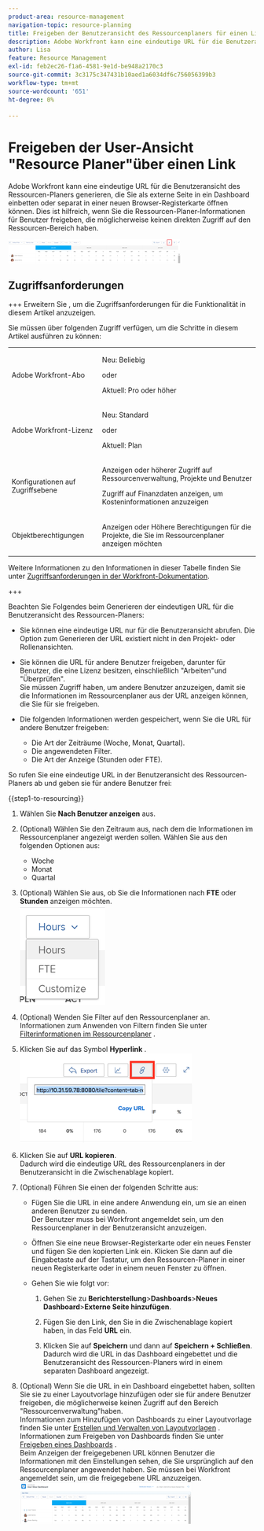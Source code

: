 ```yaml
---
product-area: resource-management
navigation-topic: resource-planning
title: Freigeben der Benutzeransicht des Ressourcenplaners für einen Link
description: Adobe Workfront kann eine eindeutige URL für die Benutzeransicht des Ressourcen-Planers generieren, die Sie als externe Seite in ein Dashboard einbetten oder separat in einer neuen Browser-Registerkarte öffnen können. Dies ist hilfreich, wenn Sie die Ressourcen-Planer-Informationen für Benutzer freigeben, die möglicherweise keinen direkten Zugriff auf den Ressourcen-Bereich haben.
author: Lisa
feature: Resource Management
exl-id: feb2ec26-f1a6-4581-9e1d-be948a2170c3
source-git-commit: 3c3175c347431b10aed1a6034df6c756056399b3
workflow-type: tm+mt
source-wordcount: '651'
ht-degree: 0%

---
```


# Freigeben der User-Ansicht &quot;Resource Planer&quot;über einen Link

Adobe Workfront kann eine eindeutige URL für die Benutzeransicht des Ressourcen-Planers generieren, die Sie als externe Seite in ein Dashboard einbetten oder separat in einer neuen Browser-Registerkarte öffnen können. Dies ist hilfreich, wenn Sie die Ressourcen-Planer-Informationen für Benutzer freigeben, die möglicherweise keinen direkten Zugriff auf den Ressourcen-Bereich haben.

![](assets/rp-user-view-with-link-highlight-350x49.png)

## Zugriffsanforderungen

+++ Erweitern Sie , um die Zugriffsanforderungen für die Funktionalität in diesem Artikel anzuzeigen.

Sie müssen über folgenden Zugriff verfügen, um die Schritte in diesem Artikel ausführen zu können:

<table style="table-layout:auto"> 
 <col> 
 <col> 
 <tbody> 
  <tr> 
   <td role="rowheader">Adobe Workfront-Abo</td> 
    <td><p>Neu: Beliebig</p>
       <p>oder</p>
       <p>Aktuell: Pro oder höher</p> </td> 
  </tr> 
  <tr> 
   <td role="rowheader">Adobe Workfront-Lizenz</td> 
   <td><p>Neu: Standard</p>
       <p>oder</p>
       <p>Aktuell: Plan</p></td> 
  </tr> 
  <tr> 
   <td role="rowheader">Konfigurationen auf Zugriffsebene</td> 
   <td> <p>Anzeigen oder höherer Zugriff auf Ressourcenverwaltung, Projekte und Benutzer</p> <p>Zugriff auf Finanzdaten anzeigen, um Kosteninformationen anzuzeigen</p></td> 
  </tr> 
  <tr> 
   <td role="rowheader">Objektberechtigungen</td> 
   <td> <p>Anzeigen oder Höhere Berechtigungen für die Projekte, die Sie im Ressourcenplaner anzeigen möchten</p></td> 
  </tr> 
 </tbody> 
</table>

Weitere Informationen zu den Informationen in dieser Tabelle finden Sie unter [Zugriffsanforderungen in der Workfront-Dokumentation](/help/quicksilver/administration-and-setup/add-users/access-levels-and-object-permissions/access-level-requirements-in-documentation.md).

+++


Beachten Sie Folgendes beim Generieren der eindeutigen URL für die Benutzeransicht des Ressourcen-Planers:

* Sie können eine eindeutige URL nur für die Benutzeransicht abrufen. Die Option zum Generieren der URL existiert nicht in den Projekt- oder Rollenansichten.
* Sie können die URL für andere Benutzer freigeben, darunter für Benutzer, die eine Lizenz besitzen, einschließlich &quot;Arbeiten&quot;und &quot;Überprüfen&quot;.\
  Sie müssen Zugriff haben, um andere Benutzer anzuzeigen, damit sie die Informationen im Ressourcenplaner aus der URL anzeigen können, die Sie für sie freigeben.
* Die folgenden Informationen werden gespeichert, wenn Sie die URL für andere Benutzer freigeben:

   * Die Art der Zeiträume (Woche, Monat, Quartal).
   * Die angewendeten Filter.
   * Die Art der Anzeige (Stunden oder FTE).

So rufen Sie eine eindeutige URL in der Benutzeransicht des Ressourcen-Planers ab und geben sie für andere Benutzer frei:

{{step1-to-resourcing}}

1. Wählen Sie **Nach Benutzer anzeigen** aus.
1. (Optional) Wählen Sie den Zeitraum aus, nach dem die Informationen im Ressourcenplaner angezeigt werden sollen. Wählen Sie aus den folgenden Optionen aus:

   * Woche
   * Monat
   * Quartal

1. (Optional) Wählen Sie aus, ob Sie die Informationen nach **FTE** oder **Stunden** anzeigen möchten.\
   ![RP_hours_or_fte_in_user_view.png](assets/rp-hours-or-fte-in-user-view.png)

1. (Optional) Wenden Sie Filter auf den Ressourcenplaner an.\
   Informationen zum Anwenden von Filtern finden Sie unter [Filterinformationen im Ressourcenplaner](../../resource-mgmt/resource-planning/filter-resource-planner.md) .

1. Klicken Sie auf das Symbol **Hyperlink** .\
   ![RP_Storm_generate_URL_with_copy_URL_link.png](assets/rp-storm-generate-url-with-copy-url-link-350x182.png)

1. Klicken Sie auf **URL kopieren**.\
   Dadurch wird die eindeutige URL des Ressourcenplaners in der Benutzeransicht in die Zwischenablage kopiert.

1. (Optional) Führen Sie einen der folgenden Schritte aus:  

   * Fügen Sie die URL in eine andere Anwendung ein, um sie an einen anderen Benutzer zu senden.\
     Der Benutzer muss bei Workfront angemeldet sein, um den Ressourcenplaner in der Benutzeransicht anzuzeigen.
   * Öffnen Sie eine neue Browser-Registerkarte oder ein neues Fenster und fügen Sie den kopierten Link ein. Klicken Sie dann auf die Eingabetaste auf der Tastatur, um den Ressourcen-Planer in einer neuen Registerkarte oder in einem neuen Fenster zu öffnen.
   * Gehen Sie wie folgt vor:

     <!--   
     <MadCap:conditionalText data-mc-conditions="QuicksilverOrClassic.Draft mode">   
     (NOTE:&nbsp;turn this into a numbered list)   
     </MadCap:conditionalText>   
     -->

      1. Gehen Sie zu **Berichterstellung**>**Dashboards**>**Neues Dashboard**>**Externe Seite hinzufügen**.

      1. Fügen Sie den Link, den Sie in die Zwischenablage kopiert haben, in das Feld **URL** ein.
      1. Klicken Sie auf **Speichern** und dann auf **Speichern + Schließen**.\
         Dadurch wird die URL in das Dashboard eingebettet und die Benutzeransicht des Ressourcen-Planers wird in einem separaten Dashboard angezeigt.

1. (Optional) Wenn Sie die URL in ein Dashboard eingebettet haben, sollten Sie sie zu einer Layoutvorlage hinzufügen oder sie für andere Benutzer freigeben, die möglicherweise keinen Zugriff auf den Bereich &quot;Ressourcenverwaltung&quot;haben.\
   Informationen zum Hinzufügen von Dashboards zu einer Layoutvorlage finden Sie unter [Erstellen und Verwalten von Layoutvorlagen](../../administration-and-setup/customize-workfront/use-layout-templates/create-and-manage-layout-templates.md) .\
   Informationen zum Freigeben von Dashboards finden Sie unter [Freigeben eines Dashboards](../../reports-and-dashboards/dashboards/creating-and-managing-dashboards/share-dashboard.md) .\
   Beim Anzeigen der freigegebenen URL können Benutzer die Informationen mit den Einstellungen sehen, die Sie ursprünglich auf den Ressourcenplaner angewendet haben. Sie müssen bei Workfront angemeldet sein, um die freigegebene URL anzuzeigen.\
   ![user_view_dashoard_from_unique_url.png](assets/user-view-dashoard-from-unique-url-350x85.png)
